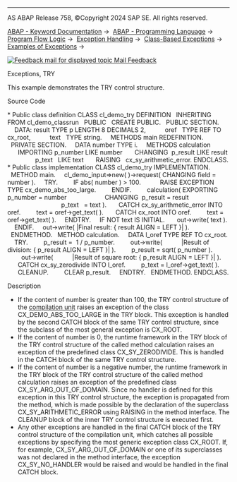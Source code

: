   

* * *

AS ABAP Release 758, ©Copyright 2024 SAP SE. All rights reserved.

[ABAP - Keyword Documentation](https://help.sap.com/doc/abapdocu_758_index_htm/7.58/en-US/abenabap.htm) →  [ABAP - Programming Language](https://help.sap.com/doc/abapdocu_758_index_htm/7.58/en-US/abenabap_reference.htm) →  [Program Flow Logic](https://help.sap.com/doc/abapdocu_758_index_htm/7.58/en-US/abenabap_flow_logic.htm) →  [Exception Handling](https://help.sap.com/doc/abapdocu_758_index_htm/7.58/en-US/abenabap_exceptions.htm) →  [Class-Based Exceptions](https://help.sap.com/doc/abapdocu_758_index_htm/7.58/en-US/abenexceptions.htm) →  [Examples of Exceptions](https://help.sap.com/doc/abapdocu_758_index_htm/7.58/en-US/abenexception_abexas.htm) → 

 [![](Mail.gif?object=Mail.gif "Feedback mail for displayed topic") Mail Feedback](mailto:f1_help@sap.com?subject=Feedback%20on%20ABAP%20Documentation&body=Document:%20Exceptions%2C%20TRY%2C%20ABENTRY_ABEXA%2C%20758%0D%0A%0D%0AError:%0D%0A%0D%0A%0D%0A%0D%0ASuggestion%20for%20improvement:)

Exceptions, TRY

This example demonstrates the TRY control structure.

Source Code   

\* Public class definition
CLASS cl\_demo\_try DEFINITION
  INHERITING FROM cl\_demo\_classrun
  PUBLIC
  CREATE PUBLIC.
  PUBLIC SECTION.
    DATA: result TYPE p LENGTH 8 DECIMALS 2,
          oref   TYPE REF TO cx\_root,
          text   TYPE string.
    METHODS main REDEFINITION.
  PRIVATE SECTION.
    DATA number TYPE i.
    METHODS calculation
      IMPORTING p\_number LIKE number
      CHANGING  p\_result LIKE result
                p\_text   LIKE text
      RAISING   cx\_sy\_arithmetic\_error.
ENDCLASS.
\* Public class implementation
CLASS cl\_demo\_try IMPLEMENTATION.
  METHOD main.
    cl\_demo\_input=>new( )->request( CHANGING field = number ).
    TRY.
        IF abs( number ) > 100.
          RAISE EXCEPTION TYPE cx\_demo\_abs\_too\_large.
        ENDIF.
        calculation( EXPORTING p\_number = number
                     CHANGING  p\_result = result
                               p\_text   = text ).
      CATCH cx\_sy\_arithmetic\_error INTO oref.
        text = oref->get\_text( ).
      CATCH cx\_root INTO oref.
        text = oref->get\_text( ).
    ENDTRY.
    IF NOT text IS INITIAL.
      out->write( text ).
    ENDIF.
    out->write( |Final result: { result ALIGN = LEFT }| ).
  ENDMETHOD.
  METHOD calculation.
    DATA l\_oref TYPE REF TO cx\_root.
    TRY.
        p\_result =  1 / p\_number.
        out->write(
          |Result of division: { p\_result ALIGN = LEFT }| ).
        p\_result = sqrt( p\_number ).
        out->write(
          |Result of square root: { p\_result ALIGN = LEFT }| ).
      CATCH cx\_sy\_zerodivide INTO l\_oref.
        p\_text = l\_oref->get\_text( ).
      CLEANUP.
        CLEAR p\_result.
    ENDTRY.
  ENDMETHOD.
ENDCLASS.

Description   

-   If the content of number is greater than 100, the TRY control structure of the [compilation unit](https://help.sap.com/doc/abapdocu_758_index_htm/7.58/en-US/abencompilation_unit_glosry.htm "Glossary Entry") raises an exception of the class CX\_DEMO\_ABS\_TOO\_LARGE in the TRY block. This exception is handled by the second CATCH block of the same TRY control structure, since the subclass of the most general exception is CX\_ROOT.
-   If the content of number is 0, the runtime framework in the TRY block of the TRY control structure of the called method calculation raises an exception of the predefined class CX\_SY\_ZERODIVIDE. This is handled in the CATCH block of the same TRY control structure.
-   If the content of number is a negative number, the runtime framework in the TRY block of the TRY control structure of the called method calculation raises an exception of the predefined class CX\_SY\_ARG\_OUT\_OF\_DOMAIN. Since no handler is defined for this exception in this TRY control structure, the exception is propagated from the method, which is made possible by the declaration of the superclass CX\_SY\_ARITHMETIC\_ERROR using RAISING in the method interface. The CLEANUP block of the inner TRY control structure is executed first.
-   Any other exceptions are handled in the final CATCH block of the TRY control structure of the compilation unit, which catches all possible exceptions by specifying the most generic exception class CX\_ROOT. If, for example, CX\_SY\_ARG\_OUT\_OF\_DOMAIN or one of its superclasses was not declared in the method interface, the exception CX\_SY\_NO\_HANDLER would be raised and would be handled in the final CATCH block.